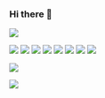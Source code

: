 ### Hi there 👋

<!--
**seodonghun323/seodonghun323** is a ✨ _special_ ✨ repository because its `README.md` (this file) appears on your GitHub profile.

Here are some ideas to get you started:

- 🔭 I’m currently working on ...
- 🌱 I’m currently learning ...
- 👯 I’m looking to collaborate on ...
- 🤔 I’m looking for help with ...
- 💬 Ask me about ...
- 📫 How to reach me: ...
- 😄 Pronouns: ...
- ⚡ Fun fact: ...
-->
<img src="https://img.shields.io/badge/②뱃지레이블-③배경색?style=④뱃지모양&logo=⑤로고&logoColor=로고색상"/></a>

<img src="https://img.shields.io/badge/java-007396?style=for-the-badge&logo=OpenJDK&logoColor=white">

<img src="https://img.shields.io/badge/Spring-6DB33F?style=for-the-badge&logo=Spring&logoColor=white">

<img src="https://img.shields.io/badge/Javascript-F7DF1E?style=for-the-badge&logo=javascript&logoColor=FFF"/> 


<img src="https://img.shields.io/badge/HTML5-E34F26?style=for-the-badge&logo=html5&logoColor=FFF"/>


<img src="https://img.shields.io/badge/CSS3-1572B6?style=for-the-badge&logo=css3&logoColor=FFF"/> 


<img src="https://img.shields.io/badge/jquery-0769AD?style=for-the-badge&logo=jquery&logoColor=FFF"/> 


<img src="https://img.shields.io/badge/Oracle-F80000?style=for-the-badge&logo=oracle&logoColor=FFF"/> 


<img src="https://img.shields.io/badge/GitHub-EAEAEA?style=for-the-badge&logo=github&logoColor=000"/> 


<a href="https://blog.naver.com/lio97" target="_blank"><img src="https://img.shields.io/badge/Blog-000?style=social&logo=naver&logoColor=03C75A"/></a>


<a href="https://www.instagram.com/so0yeon__?igsh=MXY1ZTBoemg4NW1mNA%3D%3D&utm_source=qr" target="_blank"><img src="https://img.shields.io/badge/Instagram-000?style=social&logo=instagram&logoColor=E4405F"/></a>




